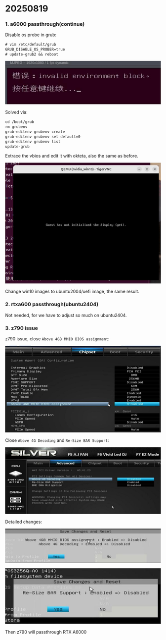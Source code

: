 # 20250819
### 1. a6000 passthrough(continue)
Disable os probe in grub:      

```
# vim /etc/default/grub
GRUB_DISABLE_OS_PROBER=true
# update-grub2 && reboot
```

![./images/2025_08_19_08_14_25_563x156.jpg](./images/2025_08_19_08_14_25_563x156.jpg)

Solved via:     

```
cd /boot/grub
rm grubenv
grub-editenv grubenv create
grub-editenv grubenv set default=0
grub-editenv grubenv list
update-grub
```
Extrace the vbios and edit it with okteta, also the same as before.      

![./images/2025_08_19_09_09_30_682x528.jpg](./images/2025_08_19_09_09_30_682x528.jpg)

Change win10 images to ubuntu2004/uefi image, the same result.   

### 2. rtxa600 passthrough(ubuntu2404)
Not needed, for we have to adjust so much on ubuntu2404.    

### 3. z790 issue
z790 issue, close `Above 4GB MMIO BIOS assignment`:    

![./images/2025_08_19_17_51_56_930x517.jpg](./images/2025_08_19_17_51_56_930x517.jpg)

Close `Above 4G Decoding` and `Re-Size BAR Support`:     

![./images/2025_08_19_17_53_09_1133x483.jpg](./images/2025_08_19_17_53_09_1133x483.jpg)

Detailed changes:     

![./images/2025_08_19_17_53_25_808x177.jpg](./images/2025_08_19_17_53_25_808x177.jpg)

![./images/2025_08_19_17_53_35_617x221.jpg](./images/2025_08_19_17_53_35_617x221.jpg)

Then z790 will passthrough RTX A6000
